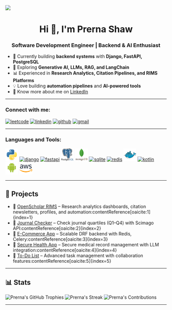 ![](https://raw.githubusercontent.com/Prernashaw741/Prernashaw741/main/banner.gif) <!-- optional banner -->

<h1 align="center">Hi 👋, I'm Prerna Shaw</h1>
<h3 align="center">Software Development Engineer | Backend & AI Enthusiast</h3>

- 🌱 Currently building **backend systems** with **Django, FastAPI, PostgreSQL**  
- 🤖 Exploring **Generative AI, LLMs, RAG, and LangChain**  
- 📊 Experienced in **Research Analytics, Citation Pipelines, and RIMS Platforms**  
- 💡 Love building **automation pipelines** and **AI-powered tools**  
- 📄 Know more about me on [LinkedIn](https://linkedin.com/in/prerna-shaw)

---

<h3 align="left">Connect with me:</h3>
<p align="left">
  <a href="https://leetcode.com/prernashaw741" target="blank"><img align="center" src="https://cdn.worldvectorlogo.com/logos/leetcode-2.svg" alt="leetcode" height="30" width="30"/></a>
  <a href="https://linkedin.com/in/prerna-shaw" target="blank"><img align="center" src="https://raw.githubusercontent.com/rahuldkjain/github-profile-readme-generator/master/src/images/icons/Social/linked-in-alt.svg" alt="linkedin" height="30" width="40" /></a>
  <a href="https://github.com/Prernashaw741" target="blank"><img align="center" src="https://raw.githubusercontent.com/rahuldkjain/github-profile-readme-generator/master/src/images/icons/Social/github.svg" alt="github" height="30" width="40" /></a>
  <a href="mailto:shaw.prerna28@gmail.com" target="blank"><img align="center" src="https://www.svgrepo.com/show/223047/gmail.svg" alt="gmail" height="30" width="40" /></a>
</p>

---

<h3 align="left">Languages and Tools:</h3>
<p align="left"> 
  <a href="https://www.python.org" target="_blank"><img src="https://raw.githubusercontent.com/devicons/devicon/master/icons/python/python-original.svg" alt="python" width="40" height="40"/></a>
  <a href="https://www.djangoproject.com/" target="_blank"><img src="https://cdn.worldvectorlogo.com/logos/django.svg" alt="django" width="40" height="40"/></a>
  <a href="https://fastapi.tiangolo.com/" target="_blank"><img src="https://fastapi.tiangolo.com/img/logo-margin/logo-teal.png" alt="fastapi" width="40" height="40"/></a>
  <a href="https://www.postgresql.org" target="_blank"><img src="https://raw.githubusercontent.com/devicons/devicon/master/icons/postgresql/postgresql-original-wordmark.svg" alt="postgresql" width="40" height="40"/></a>
  <a href="https://www.mongodb.com/" target="_blank"><img src="https://raw.githubusercontent.com/devicons/devicon/master/icons/mongodb/mongodb-original-wordmark.svg" alt="mongodb" width="40" height="40"/></a>
  <a href="https://www.sqlite.org/" target="_blank"><img src="https://www.vectorlogo.zone/logos/sqlite/sqlite-icon.svg" alt="sqlite" width="40" height="40"/></a>
  <a href="https://redis.io" target="_blank"><img src="https://www.svgrepo.com/show/303460/redis-logo.svg" alt="redis" width="40" height="40"/></a>
  <a href="https://www.docker.com/" target="_blank"><img src="https://raw.githubusercontent.com/devicons/devicon/master/icons/docker/docker-original.svg" alt="docker" width="40" height="40"/></a>
  <a href="https://kotlinlang.org" target="_blank"><img src="https://www.vectorlogo.zone/logos/kotlinlang/kotlinlang-icon.svg" alt="kotlin" width="40" height="40"/></a>
  <a href="https://developer.android.com/" target="_blank"><img src="https://raw.githubusercontent.com/devicons/devicon/master/icons/android/android-original-wordmark.svg" alt="android" width="40" height="40"/></a>
  <a href="https://aws.amazon.com" target="_blank"><img src="https://raw.githubusercontent.com/devicons/devicon/master/icons/amazonwebservices/amazonwebservices-original-wordmark.svg" alt="aws" width="40" height="40"/></a>
</p>

---

## 🚀 Projects
- 🔹 [OpenScholar RIMS](https://dpu.openscholar.in/) – Research analytics dashboards, citation newsletters, profiles, and automation:contentReference[oaicite:1]{index=1}  
- 🔹 [Journal Checker](https://journalchecker.com/) – Check journal quartiles (Q1–Q4) with Scimago API:contentReference[oaicite:2]{index=2}  
- 🔹 [E-Commerce App](https://github.com/Prernashaw741/E--Commerce) – Scalable DRF backend with Redis, Celery:contentReference[oaicite:3]{index=3}  
- 🔹 [Secure Health App](https://github.com/Prernashaw741/secure-health-2.0) – Secure medical record management with LLM integration:contentReference[oaicite:4]{index=4}  
- 🔹 [To-Do List](https://github.com/Prernashaw741/To-do-list) – Advanced task management with collaboration features:contentReference[oaicite:5]{index=5}  

---

## 📊 Stats
![Prerna's GitHub Trophies](https://github-profile-trophy.vercel.app/?username=Prernashaw741&margin-w=10&theme=onedark&margin-h=20)
![Prerna's Streak](https://github-readme-streak-stats.herokuapp.com/?user=Prernashaw741&theme=radical&hide_border=true)
![Prerna's Contributions](https://github-readme-activity-graph.vercel.app/graph?username=Prernashaw741&custom_title=My%20Contributions&hide_border=false&theme=github-compact&area=true)

---
